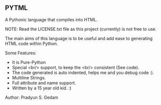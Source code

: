PYTML
-----

A Pythonic language that compiles into HTML.

NOTE: Read the LICENSE.txt file as this project (currently) is not free to use.

The main aims of this language is to be useful and add ease to generating  
HTML code within Python.

Some Features:
 - It is Pure-Python
 - Special \<br/\> support, to keep the \<br/\> consistent (See code).
 - The code generated is auto indented, helps me and you debug code :).
 - Multiline Strings.
 - Full attribute and name support.
 - Written by a 15 year old kid. :)
 
Author: Pradyun S. Gedam